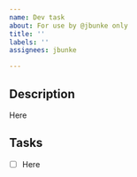 ```yaml
---
name: Dev task
about: For use by @jbunke only
title: ''
labels: ''
assignees: jbunke

---
```


## Description
Here

## Tasks
* [ ] Here
